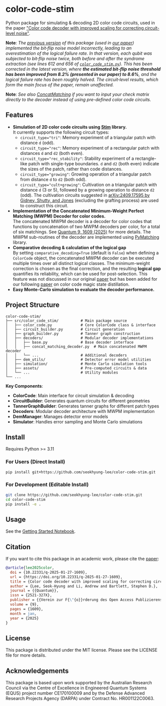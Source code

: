 # color-code-stim
Python package for simulating &amp; decoding 2D color code circuits, used in the paper ["Color code decoder with improved scaling for correcting circuit-level noise"](https://quantum-journal.org/papers/q-2025-01-27-1609/).

**Note**: _The [previous version](https://github.com/seokhyung-lee/color-code-stim/tree/53b60e9efb5a691ccdc0a8d1ecab2fb7b76cf301) of this package (used in [our paper](https://quantum-journal.org/papers/q-2025-01-27-1609/)) implemented the bit‑flip noise model incorrectly, leading to an overestimation of the logical failure rate. In that version, each qubit was subjected to bit‑flip noise twice, both before and after the syndrome extraction (see lines 612 and 656 of [`color_code_stim.py`](https://github.com/seokhyung-lee/color-code-stim/blob/53b60e9efb5a691ccdc0a8d1ecab2fb7b76cf301/color_code_stim.py)). This has been corrected in the latest version, where **the estimated bit‑flip noise threshold has been improved from 8.2% (presented in our paper) to 8.6%**, and the logical failure rate has been roughly halved. The circuit‑level results, which form the main focus of the paper, remain unaffected._

**Note**: _See also [ConcatMatching](https://github.com/seokhyung-lee/ConcatMatching) if you want to input your check matrix directly to the decoder instead of using pre-defined color code circuits._

## Features
- **Simulation of 2D color code circuits using [Stim](https://github.com/quantumlib/Stim) library.** <br> 
It currently supports the following circuit types: 
  * `circuit_type="tri"`: Memory experiment of a triangular patch with distance `d` (odd).
  * `circuit_type="rec"`: Memory experiment of a rectangular patch with distances `d` and `d2` (both even).
  * `circuit_type="rec_stability"`: Stability experiment of a rectangle-like patch with single-type boundaries. `d` and `d2` (both even) indicate the sizes of the patch, rather than code distances.
  * `circuit_type="growing"`: Growing operation of a triangular patch from distance `d` to `d2` (both odd).
  * `circuit_type="cult+growing"`: Cultivation on a triangular patch with distance `d` (3 or 5), followed by a growing operation to distance `d2` (odd). The cultivation circuits suggested in [arXiv:2409.17595 by Gidney, Shutty, and Jones](https://arxiv.org/abs/2409.17595) (excluding the grafting process) are used to construct this circuit.
- **Implementation of the Concatenated Minimum-Weight Perfect Matching (MWPM) Decoder for color codes.** <br>
The concatenated MWPM decoder is a decoder for color codes that functions by concatenation of two MWPM decoders per color, for a total of six matchings. See [Quantum 9, 1609 (2025)](https://doi.org/10.22331/q-2025-01-27-1609) for more details. The MWPM sub-routines of the decoder are implemented using [PyMatching](https://github.com/oscarhiggott/PyMatching) library.
- **Comparative decoding \& calculation of the logical gap** <br>
By setting `comparative_decoding=True` (default is `False`) when defining a `ColorCode` object, the concatenated MWPM decoder can be executed multiple times over all distinct logical classes. The minimum-weight correction is chosen as the final correction, and the resulting **logical gap** quantifies its reliability, which can be used for post-selection. This feature was not discussed in our original [paper](https://doi.org/10.22331/q-2025-01-27-1609) but has been added for our following [paper](https://arxiv.org/abs/2409.07707) on color code magic state distillation.
- **Easy Monte-Carlo simulation to evaluate the decoder performance.** <br>

## Project Structure

```
color-code-stim/
├── src/color_code_stim/          # Main package source
│   ├── color_code.py             # Core ColorCode class & interface
│   ├── circuit_builder.py        # Circuit generation
│   ├── graph_builder.py          # Tanner graph construction
│   ├── decoders/                 # Modular decoder implementations
│   │   ├── base.py               # Base decoder interface
│   │   ├── concat_matching_decoder.py  # Main concatenated MWPM decoder
│   │   └── ...                   # Additional decoders
│   ├── dem_utils/                # Detector error model utilities
│   ├── simulation/               # Monte Carlo simulation tools
│   ├── assets/                   # Pre-computed circuits & data
│   └── ...                       # Utility modules
└── ...
```

**Key Components**:
- **ColorCode**: Main interface for circuit simulation & decoding
- **CircuitBuilder**: Generates quantum circuits for different geometries
- **TannerGraphBuilder**: Generates tanner graphs for different patch types
- **Decoders**: Modular decoder architecture with MWPM implementation
- **DemManager**: Manages detector error models
- **Simulator**: Handles error sampling and Monte Carlo simulations

## Install

Requires Python >= 3.11

### For Users (Direct Install)
```bash
pip install git+https://github.com/seokhyung-lee/color-code-stim.git
```

### For Development (Editable Install)
```bash
git clone https://github.com/seokhyung-lee/color-code-stim.git
cd color-code-stim
pip install -e .
```

## Usage

See the [Getting Started Notebook](getting_started.ipynb).

## Citation
If you want to cite this package in an academic work, please cite the [paper](https://doi.org/10.22331/q-2025-01-27-1609):

```bibtex
@article{lee2025color,
  doi = {10.22331/q-2025-01-27-1609},
  url = {https://doi.org/10.22331/q-2025-01-27-1609},
  title = {Color code decoder with improved scaling for correcting circuit-level noise},
  author = {Lee, Seok-Hyung and Li, Andrew and Bartlett, Stephen D.},
  journal = {{Quantum}},
  issn = {2521-327X},
  publisher = {{Verein zur F{\"{o}}rderung des Open Access Publizierens in den Quantenwissenschaften}},
  volume = {9},
  pages = {1609},
  month = jan,
  year = {2025}
}
```

## License
This package is distributed under the MIT license. Please see the LICENSE file for more details.

## Acknowledgements
This package is based upon work supported by the Australian Research Council via the Centre of Excellence in Engineered Quantum Systems (EQUS) project number CE170100009 and by the Defense Advanced Research Projects Agency (DARPA) under Contract No. HR001122C0063.
